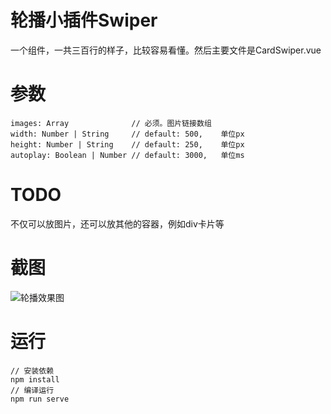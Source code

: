# 轮播小插件Swiper
一个组件，一共三百行的样子，比较容易看懂。然后主要文件是CardSwiper.vue

# 参数
```
images: Array              // 必须。图片链接数组
width: Number | String     // default: 500,    单位px
height: Number | String    // default: 250,    单位px
autoplay: Boolean | Number // default: 3000,   单位ms
```
# TODO
不仅可以放图片，还可以放其他的容器，例如div卡片等

# 截图
![轮播效果图](./演示.gif)

# 运行
```
// 安装依赖
npm install
// 编译运行
npm run serve
```
